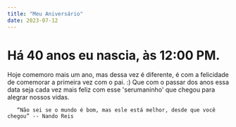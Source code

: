 ```yaml
---
title: "Meu Aniversário"
date: 2023-07-12
---
```

# Há 40 anos eu nascia, às 12:00 PM. 
  Hoje comemoro mais um ano, mas dessa vez é diferente, é com a felicidade de comemorar a primeira vez com o pai. :) 
  Que com o passar dos anos essa data seja cada vez mais feliz com esse 'serumaninho' que chegou para alegrar nossos vidas.
       
       “Não sei se o mundo é bom, mas esle está melhor, desde que você chegou” -- Nando Reis
